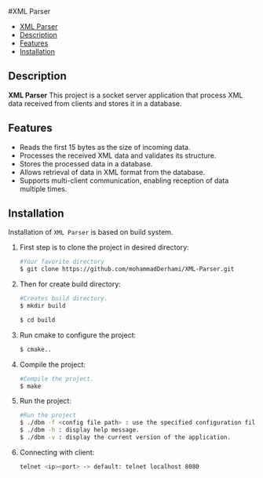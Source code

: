 #XML Parser

- [XML Parser](#XML_Parser)
- [Description](#Description)
- [Features](#Features)
- [Installation](#installation)


## Description

**XML Parser** This project is a socket server application that process XML data received from clients and stores it in a database.

## Features
- Reads the first 15 bytes as the size of incoming data.
- Processes the received XML data and validates its structure.
- Stores the processed data in a database.
- Allows retrieval of data in XML format from the database.
- Supports multi-client communication, enabling reception of data multiple times.

## Installation

Installation of `XML Parser` is based on build system.

1. First step is to clone the project in desired directory:

	```bash
	#Your favorite directory
	$ git clone https://github.com/mohammadDerhami/XML-Parser.git
	```

2. Then for create build directory:

	```bash
	#Creates build directory.
	$ mkdir build

	$ cd build
	```

3. Run cmake to configure the project:

	```bash
	$ cmake..
	```

4. Compile the project:

	```bash
	#Compile the project.
	$ make
	```
5. Run the project:

	```bash
	#Run the project
	$ ./dbm -f <config file path> : use the specified configuration file(../src/config.json).
	$ ./dbm -h : display help message.
	$ ./dbm -v : display the current version of the application.
	```
6. Connecting with client:

	```bash
	telnet <ip><port> -> default: telnet localhost 8080
